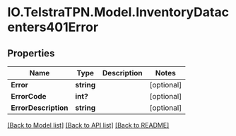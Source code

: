 # IO.TelstraTPN.Model.InventoryDatacenters401Error
## Properties

Name | Type | Description | Notes
------------ | ------------- | ------------- | -------------
**Error** | **string** |  | [optional] 
**ErrorCode** | **int?** |  | [optional] 
**ErrorDescription** | **string** |  | [optional] 

[[Back to Model list]](../README.md#documentation-for-models) [[Back to API list]](../README.md#documentation-for-api-endpoints) [[Back to README]](../README.md)

